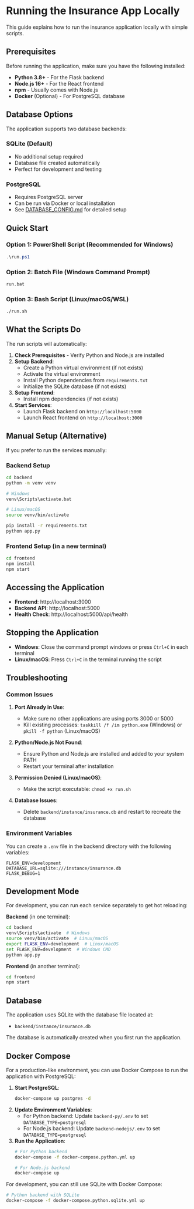# Running the Insurance App Locally

This guide explains how to run the insurance application locally with simple scripts.

## Prerequisites

Before running the application, make sure you have the following installed:

- **Python 3.8+** - For the Flask backend
- **Node.js 16+** - For the React frontend  
- **npm** - Usually comes with Node.js
- **Docker** (Optional) - For PostgreSQL database

## Database Options

The application supports two database backends:

### SQLite (Default)
- No additional setup required
- Database file created automatically
- Perfect for development and testing

### PostgreSQL
- Requires PostgreSQL server
- Can be run via Docker or local installation
- See [DATABASE_CONFIG.md](DATABASE_CONFIG.md) for detailed setup

## Quick Start

### Option 1: PowerShell Script (Recommended for Windows)

```powershell
.\run.ps1
```

### Option 2: Batch File (Windows Command Prompt)

```cmd
run.bat
```

### Option 3: Bash Script (Linux/macOS/WSL)

```bash
./run.sh
```

## What the Scripts Do

The run scripts will automatically:

1. **Check Prerequisites** - Verify Python and Node.js are installed
2. **Setup Backend**:
   - Create a Python virtual environment (if not exists)
   - Activate the virtual environment
   - Install Python dependencies from `requirements.txt`
   - Initialize the SQLite database (if not exists)
3. **Setup Frontend**:
   - Install npm dependencies (if not exists)
4. **Start Services**:
   - Launch Flask backend on `http://localhost:5000`
   - Launch React frontend on `http://localhost:3000`

## Manual Setup (Alternative)

If you prefer to run the services manually:

### Backend Setup

```bash
cd backend
python -m venv venv

# Windows
venv\Scripts\activate.bat

# Linux/macOS
source venv/bin/activate

pip install -r requirements.txt
python app.py
```

### Frontend Setup (in a new terminal)

```bash
cd frontend
npm install
npm start
```

## Accessing the Application

- **Frontend**: http://localhost:3000
- **Backend API**: http://localhost:5000
- **Health Check**: http://localhost:5000/api/health

## Stopping the Application

- **Windows**: Close the command prompt windows or press `Ctrl+C` in each terminal
- **Linux/macOS**: Press `Ctrl+C` in the terminal running the script

## Troubleshooting

### Common Issues

1. **Port Already in Use**:
   - Make sure no other applications are using ports 3000 or 5000
   - Kill existing processes: `taskkill /f /im python.exe` (Windows) or `pkill -f python` (Linux/macOS)

2. **Python/Node.js Not Found**:
   - Ensure Python and Node.js are installed and added to your system PATH
   - Restart your terminal after installation

3. **Permission Denied (Linux/macOS)**:
   - Make the script executable: `chmod +x run.sh`

4. **Database Issues**:
   - Delete `backend/instance/insurance.db` and restart to recreate the database

### Environment Variables

You can create a `.env` file in the backend directory with the following variables:

```env
FLASK_ENV=development
DATABASE_URL=sqlite:///instance/insurance.db
FLASK_DEBUG=1
```

## Development Mode

For development, you can run each service separately to get hot reloading:

**Backend** (in one terminal):
```bash
cd backend
venv\Scripts\activate  # Windows
source venv/bin/activate  # Linux/macOS
export FLASK_ENV=development  # Linux/macOS
set FLASK_ENV=development  # Windows CMD
python app.py
```

**Frontend** (in another terminal):
```bash
cd frontend
npm start
```

## Database

The application uses SQLite with the database file located at:
- `backend/instance/insurance.db`

The database is automatically created when you first run the application.

## Docker Compose

For a production-like environment, you can use Docker Compose to run the application with PostgreSQL:

1. **Start PostgreSQL**:
   ```bash
   docker-compose up postgres -d
   ```
2. **Update Environment Variables**:
   - For Python backend: Update `backend-py/.env` to set `DATABASE_TYPE=postgresql`
   - For Node.js backend: Update `backend-nodejs/.env` to set `DATABASE_TYPE=postgresql`
3. **Run the Application**:
   ```bash
   # For Python backend
   docker-compose -f docker-compose.python.yml up

   # For Node.js backend
   docker-compose up
   ```

For development, you can still use SQLite with Docker Compose:

```bash
# Python backend with SQLite
docker-compose -f docker-compose.python.sqlite.yml up
````
